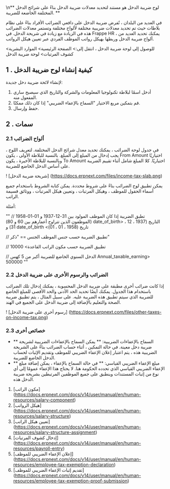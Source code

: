 \n** لوح ضريبة الدخل هو مستند لتحديد معدلات ضريبة الدخل بناءً على شرائح الدخل المختلفة الخاضعة للضريبة. **

في العديد من البلدان ، تُفرض ضريبة الدخل على دافعي الضرائب الأفراد بناءً على نظام بلاطات حيث تم تحديد معدلات ضريبية مختلفة لألواح مختلفة وتستمر معدلات الضرائب هذه في الزيادة مع زيادة في شريحة الدخل. في Frappe HR ، يمكنك تحديد العديد من ألواح ضريبة الدخل وربطها بهيكل رواتب الموظف الفردي عبر تعيين هيكل الرواتب.

للوصول إلى لوحة ضريبة الدخل ، انتقل إلى:> الصفحة الرئيسية> الموارد البشرية> كشوف المرتبات> لوحة ضريبة الدخل

## 1 \. كيفية إنشاء لوح ضريبة الدخل

لإنشاء لائحة ضريبة دخل جديدة:

1. أدخل اسمًا لبلاطة تكنولوجيا المعلومات والشركة والتاريخ الذي سيصبح ساري المفعول منه.
2. قم بتمكين مربع الاختيار "السماح بالإعفاء الضريبي" إذا كان ذلك ممكنًا.
3. حفظ وإرسال.

## 2 \. سمات

### 2.1 ألواح الضرائب

في جدول لوحة الضرائب ، يمكنك تحديد معدل شرائح الدخل المختلفة. لتعريف اللوح ، يجب إدخال من المبلغ إلى المبلغ. بالنسبة للبلاطة الأولى ، يكون From Amount اختياريًا وبالنسبة للبلاطة الأخيرة ، يكون To Amount اختياريًا. كلا المبلغ شامل أثناء تقييم الضريبة على أساس الدخل الخاضع للضريبة.

! [شريحة ضريبة الدخل] (https://docs.erpnext.com/files/income-tax-slab.png)

يمكن تطبيق لوح الضرائب بناءً على شروط محددة. يمكن كتابة الشروط باستخدام جميع أسماء الحقول للموظف ، وهيكل المرتبات ، وتعيين هيكل المرتبات ، ووثائق قسيمة الراتب.

أمثلة:

""
// تطبق الضريبة إذا كان الموظف المولود بين 31-12-1937 و 01-01-1958 (الموظفون الذين تتراوح أعمارهم بين 60 و 80)
date_of_birth> التاريخ (1937 ، 12 ، 31) و date_of_birth <تاريخ (1958 ، 01 ، 01)

// تطبيق الضريبة حسب جنس الموظف
الجنس == "ذكر"

// تطبيق الضريبة حسب مكون الراتب
القاعدة> 10000

// الدخل السنوي الخاضع للضريبة أكبر من 5 كهس
Annual_taxable_earning> 500000
""

### 2.2 الضرائب والرسوم الأخرى على ضريبة الدخل

إذا كانت ضرائب أخرى مطبقة على ضريبة الدخل المحسوبة ، يمكنك إدخال تلك الضرائب باستخدام هذا الجدول. يمكنك أيضًا تحديد الحد الأدنى والحد الأقصى للمبلغ الخاضع للضريبة الذي سيتم تطبيق هذه الضريبة عليه. على سبيل المثال ، يتم تطبيق ضريبة الصحة والتعليم بالإضافة إلى ضريبة الدخل على الجميع في الهند.

! [رسوم أخرى على ضريبة الدخل] (https://docs.erpnext.com/files/other-taxes-on-income-tax.png)

### 2.3 خصائص أخرى

* ** السماح بالإعفاءات الضريبية: ** يمكن السماح بالإعفاءات الضريبية لشريحة ضريبة دخل معينة. في حالة التمكين ، أثناء حساب الضرائب بناءً على الشريحة الضريبية هذه ، يتم اعتبار إعلان الإعفاء الضريبي للموظف وتقديم الإثبات لحساب الدخل الخاضع للضريبة.
* ** مبلغ الإعفاء الضريبي القياسي: ** في حالة السماح بالإعفاء ، يمكن إضافة مبلغ الإعفاء الضريبي القياسي الذي تحدده الحكومة هنا. لا يحتاج هذا الإعفاء عمومًا إلى أي نوع من إثبات المستندات وينطبق على جميع الموظفين المرتبطين بشريحة ضريبة الدخل هذه.

1. [مكون الراتب] (https://docs.erpnext.com/docs/v14/user/manual/en/human-resources/salary-component)
2. [هيكل الرواتب] (https://docs.erpnext.com/docs/v14/user/manual/en/human-resources/salary-structure)
3. [تعيين هيكل الراتب] (https://docs.erpnext.com/docs/v14/user/manual/en/human-resources/salary-structure-assignment)
4. [إدخال كشوف المرتبات] (https://docs.erpnext.com/docs/v14/user/manual/en/human-resources/payroll-entry)
5. [إعلان الإعفاء الضريبي للموظف] (https://docs.erpnext.com/docs/v14/user/manual/en/human-resources/employee-tax-exemption-declaration)
6. [تقديم إثبات الإعفاء الضريبي للموظف] (https://docs.erpnext.com/docs/v14/user/manual/en/human-resources/employee-tax-exemption-proof-submission)